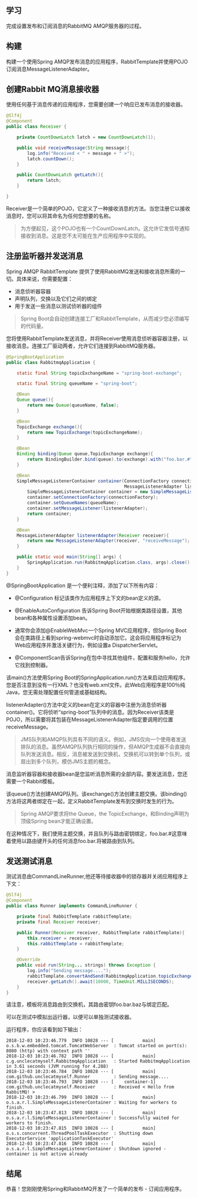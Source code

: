 ## 学习

完成设置发布和订阅消息的RabbitMQ AMQP服务器的过程。

## 构建

构建一个使用Spring AMQP发布消息的应用程序，RabbitTemplate并使用POJO订阅消息MessageListenerAdapter。

## 创建Rabbit MQ消息接收器

使用任何基于消息传递的应用程序，您需要创建一个响应已发布消息的接收器。

```java
@Slf4j
@Component
public class Receiver {

    private CountDownLatch latch = new CountDownLatch(1);

    public void receiveMessage(String message){
        log.info("Received < " + message + " >");
        latch.countDown();
    }

    public CountDownLatch getLatch(){
        return latch;
    }

}
```

Receiver是一个简单的POJO，它定义了一种接收消息的方法。当您注册它以接收消息时，您可以将其命名为任何您想要的名称。

> 为方便起见，这个POJO也有一个CountDownLatch。这允许它发信号通知接收到消息。这是您不太可能在生产应用程序中实现的。

## 注册监听器并发送消息

Spring AMQP RabbitTemplate 提供了使用RabbitMQ发送和接收消息所需的一切。具体来说，你需要配置：

* 消息侦听器容器
* 声明队列，交换以及它们之间的绑定
* 用于发送一些消息以测试侦听器的组件

> Spring Boot会自动创建连接工厂和RabbitTemplate，从而减少您必须编写的代码量。

您将使用RabbitTemplate发送消息，并将Receiver使用消息侦听器容器注册，以接收消息。连接工厂驱动两者，允许它们连接到RabbitMQ服务器。

```java
@SpringBootApplication
public class RabbitmqApplication {

	static final String topicExchangeName = "spring-boot-exchange";

	static final String queueName = "spring-boot";

	@Bean
	Queue queue(){
		return new Queue(queueName, false);
	}

	@Bean
	TopicExchange exchange(){
		return new TopicExchange(topicExchangeName);
	}

	@Bean
	Binding binding(Queue queue,TopicExchange exchange){
		return BindingBuilder.bind(queue).to(exchange).with("foo.bar.#");
	}

	@Bean
	SimpleMessageListenerContainer container(ConnectionFactory connectionFactory,
											 MessageListenerAdapter listenerAdapter){
		SimpleMessageListenerContainer container = new SimpleMessageListenerContainer();
		container.setConnectionFactory(connectionFactory);
		container.setQueueNames(queueName);
		container.setMessageListener(listenerAdapter);
		return container;
	}

	@Bean
	MessageListenerAdapter listenerAdapter(Receiver receiver){
		return new MessageListenerAdapter(receiver, "receiveMessage");
	}

	public static void main(String[] args) {
		SpringApplication.run(RabbitmqApplication.class, args).close();
	}
}
```

@SpringBootApplication 是一个便利注释，添加了以下所有内容：

* @Configuration 标记该类作为应用程序上下文的bean定义的源。
  
* @EnableAutoConfiguration 告诉Spring Boot开始根据类路径设置，其他bean和各种属性设置添加bean。
  
* 通常你会添加@EnableWebMvc一个Spring MVC应用程序，但Spring Boot会在类路径上看到spring-webmvc时自动添加它。这会将应用程序标记为Web应用程序并激活关键行为，例如设置a DispatcherServlet。
  
* @ComponentScan告诉Spring在包中寻找其他组件，配置和服务hello，允许它找到控制器。
  
该main()方法使用Spring Boot的SpringApplication.run()方法来启动应用程序。您是否注意到没有一行XML？也没有web.xml文件。此Web应用程序是100％纯Java，您无需处理配置任何管道或基础结构。
  
listenerAdapter()方法中定义的bean在定义的容器中注册为消息侦听器container()。它将侦听“spring-boot”队列中的消息。因为Receiver该类是POJO，所以需要将其包装在MessageListenerAdapter指定要调用的位置receiveMessage。

> JMS队列和AMQP队列具有不同的语义。例如，JMS仅向一个使用者发送排队的消息。虽然AMQP队列执行相同的操作，但AMQP生成器不会直接向队列发送消息。相反，消息被发送到交换机，交换机可以转到单个队列，或扇出到多个队列，模仿JMS主题的概念。

消息监听器容器和接收器bean是您监听消息所需的全部内容。要发送消息，您还需要一个Rabbit模板。

该queue()方法创建AMQP队列。该exchange()方法创建主题交换。该binding()方法将这两者绑定在一起，定义RabbitTemplate发布到交换时发生的行为。

> Spring AMQP要求将the Queue，the TopicExchange，和Binding声明为顶级Spring bean才能正确设置。

在这种情况下，我们使用主题交换，并且队列与路由密钥绑定，foo.bar.#这意味着使用以路由键开头的任何消息foo.bar.将被路由到队列。

## 发送测试消息

测试消息由CommandLineRunner,他还等待接收器中的锁存器并关闭应用程序上下文：

```java
@Slf4j
@Component
public class Runner implements CommandLineRunner {

    private final RabbitTemplate rabbitTemplate;
    private final Receiver receiver;

    public Runner(Receiver receiver, RabbitTemplate rabbitTemplate){
        this.receiver = receiver;
        this.rabbitTemplate = rabbitTemplate;
    }

    @Override
    public void run(String... strings) throws Exception {
        log.info("Sending message....");
        rabbitTemplate.convertAndSend(RabbitmqApplication.topicExchangeName,"foo.bar.baz","Hello from RabbitMQ!");
        receiver.getLatch().await(10000, TimeUnit.MILLISECONDS);
    }
}
```

请注意，模板将消息路由到交换机，其路由密钥foo.bar.baz与绑定匹配。

可以在测试中模拟出运行器，以便可以单独测试接收器。

运行程序，你应该看到如下输出：

```
2018-12-03 10:23:46.779  INFO 10828 --- [           main] o.s.b.w.embedded.tomcat.TomcatWebServer  : Tomcat started on port(s): 8080 (http) with context path ''
2018-12-03 10:23:46.782  INFO 10828 --- [           main] c.g.unclecatmyself.RabbitmqApplication   : Started RabbitmqApplication in 3.61 seconds (JVM running for 4.288)
2018-12-03 10:23:46.784  INFO 10828 --- [           main] com.github.unclecatmyself.Runner         : Sending message....
2018-12-03 10:23:46.793  INFO 10828 --- [    container-1] com.github.unclecatmyself.Receiver       : Received < Hello from RabbitMQ! >
2018-12-03 10:23:46.799  INFO 10828 --- [           main] o.s.a.r.l.SimpleMessageListenerContainer : Waiting for workers to finish.
2018-12-03 10:23:47.813  INFO 10828 --- [           main] o.s.a.r.l.SimpleMessageListenerContainer : Successfully waited for workers to finish.
2018-12-03 10:23:47.815  INFO 10828 --- [           main] o.s.s.concurrent.ThreadPoolTaskExecutor  : Shutting down ExecutorService 'applicationTaskExecutor'
2018-12-03 10:23:47.816  INFO 10828 --- [           main] o.s.a.r.l.SimpleMessageListenerContainer : Shutdown ignored - container is not active already
```

## 结尾

恭喜！您刚刚使用Spring和RabbitMQ开发了一个简单的发布 - 订阅应用程序。
